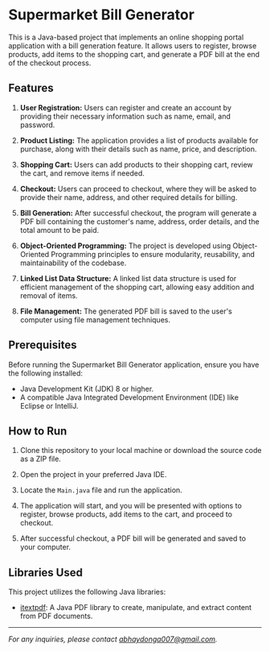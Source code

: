 # Supermarket Bill Generator

This is a Java-based project that implements an online shopping portal application with a bill generation feature. It allows users to register, browse products, add items to the shopping cart, and generate a PDF bill at the end of the checkout process.

## Features

1. **User Registration:** Users can register and create an account by providing their necessary information such as name, email, and password.

2. **Product Listing:** The application provides a list of products available for purchase, along with their details such as name, price, and description.

3. **Shopping Cart:** Users can add products to their shopping cart, review the cart, and remove items if needed.

4. **Checkout:** Users can proceed to checkout, where they will be asked to provide their name, address, and other required details for billing.

5. **Bill Generation:** After successful checkout, the program will generate a PDF bill containing the customer's name, address, order details, and the total amount to be paid.

6. **Object-Oriented Programming:** The project is developed using Object-Oriented Programming principles to ensure modularity, reusability, and maintainability of the codebase.

7. **Linked List Data Structure:** A linked list data structure is used for efficient management of the shopping cart, allowing easy addition and removal of items.

8. **File Management:** The generated PDF bill is saved to the user's computer using file management techniques.

## Prerequisites

Before running the Supermarket Bill Generator application, ensure you have the following installed:

- Java Development Kit (JDK) 8 or higher.
- A compatible Java Integrated Development Environment (IDE) like Eclipse or IntelliJ.

## How to Run

1. Clone this repository to your local machine or download the source code as a ZIP file.

2. Open the project in your preferred Java IDE.

3. Locate the `Main.java` file and run the application.

4. The application will start, and you will be presented with options to register, browse products, add items to the cart, and proceed to checkout.

5. After successful checkout, a PDF bill will be generated and saved to your computer.

## Libraries Used

This project utilizes the following Java libraries:

- [itextpdf](https://itextpdf.com/): A Java PDF library to create, manipulate, and extract content from PDF documents.


---

_For any inquiries, please contact abhaydonga007@gmail.com._  
